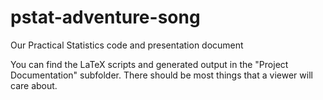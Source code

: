 # pstat-adventure-song
Our Practical Statistics code and presentation document

You can find the LaTeX scripts and generated output in the "Project Documentation" subfolder.
There should be most things that a viewer will care about.